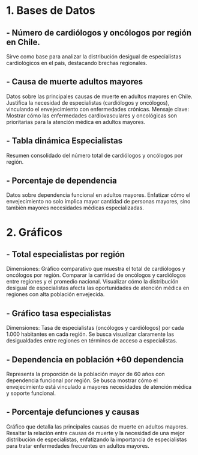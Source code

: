 # 1. Bases de Datos
## - Número de cardiólogos y oncólogos por región en Chile.
Sirve como base para analizar la distribución desigual de especialistas cardiológicos en el país, destacando brechas regionales.
## - Causa de muerte adultos mayores
Datos sobre las principales causas de muerte en adultos mayores en Chile. Justifica la necesidad de especialistas (cardiólogos y oncólogos), vinculando el envejecimiento con enfermedades crónicas.
Mensaje clave: Mostrar cómo las enfermedades cardiovasculares y oncológicas son prioritarias para la atención médica en adultos mayores.
## - Tabla dinámica Especialistas
Resumen consolidado del número total de cardiólogos y oncólogos por región.
## - Porcentaje de dependencia
Datos sobre dependencia funcional en adultos mayores. Enfatizar cómo el envejecimiento no solo implica mayor cantidad de personas mayores, sino también mayores necesidades médicas especializadas.

# 2. Gráficos

## - Total especialistas por región

Dimensiones: Gráfico comparativo que muestra el total de cardiólogos y oncólogos por región.
Comparar la cantidad de oncólogos y cardiólogos entre regiones y el promedio nacional. Visualizar cómo la distribución desigual de especialistas afecta las oportunidades de atención médica en regiones con alta población envejecida.

## - Gráfico tasa especialistas
Dimensiones: Tasa de especialistas (oncólogos y cardiólogos) por cada 1.000 habitantes en cada región.
Se busca visualizar claramente las desigualdades entre regiones en términos de acceso a especialistas.

## - Dependencia en población +60 dependencia
Representa la proporción de la población mayor de 60 años con dependencia funcional por región.
Se busca mostrar cómo el envejecimiento está vinculado a mayores necesidades de atención médica y soporte funcional.

## - Porcentaje defunciones y causas
Gráfico que detalla las principales causas de muerte en adultos mayores.
Resaltar la relación entre causas de muerte y la necesidad de una mejor distribución de especialistas, enfatizando la importancia de especialistas para tratar enfermedades frecuentes en adultos mayores.



